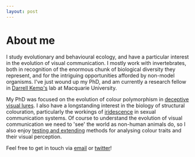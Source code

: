 ```yaml
---
layout: post
---
```


# About me
I study evolutionary and behavioural ecology, and have a particular interest in the evolution of visual communication. I mostly work with invertebrates, both in recognition of the enormous chunk of biological diversity they represent, and for the intriguing opportunities afforded by non-model organisms. I've just wound up my PhD, and am currently a research fellow in [Darrell Kemp's](http://www.evolutionaryecologymq.com/) lab at Macquarie University.

My PhD was focused on the evolution of colour polymorphism in [deceptive visual lures](https://www.google.com/search?as_st=y&tbm=isch&as_q=gasteracantha&as_epq=&as_oq=&as_eq=&imgsz=&imgar=&imgc=&imgcolor=&imgtype=&cr=&as_sitesearch=&safe=images&as_filetype=&as_rights=). I also have a longstanding interest in the biology of structural colouration, particularly the workings of  [iridescence](https://www.google.com/search?as_st=y&tbm=isch&as_q=iridescent%2C+butterfly&as_epq=&as_oq=&as_eq=&imgsz=&imgar=&imgc=&imgcolor=&imgtype=&cr=&as_sitesearch=&safe=images&as_filetype=&as_rights=) in sexual communication systems. Of course to understand the evolution of visual communication we need to 'see' the world as non-human animals do, so I also enjoy [testing and extending](https://github.com/rmaia/pavo) methods for analysing colour traits and their visual perception.

Feel free to get in touch via [email](mailto:thomas.white026@gmail.com) or [twitter](https://twitter.com/tomedwhite)!

